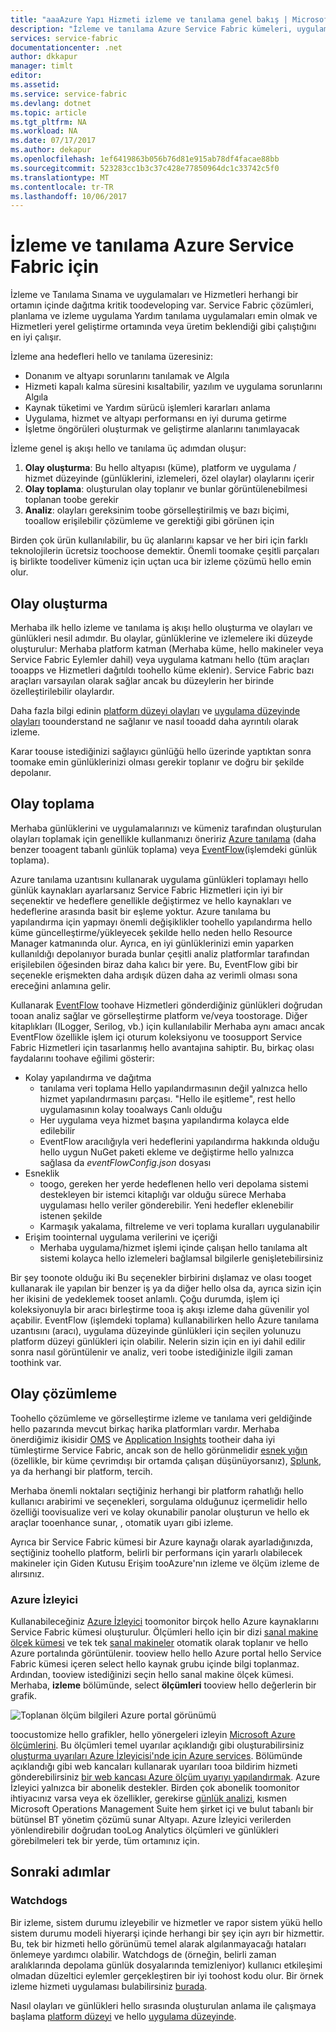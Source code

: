 ```yaml
---
title: "aaaAzure Yapı Hizmeti izleme ve tanılama genel bakış | Microsoft Docs"
description: "İzleme ve tanılama Azure Service Fabric kümeleri, uygulamalar ve hizmetler hakkında bilgi edinin."
services: service-fabric
documentationcenter: .net
author: dkkapur
manager: timlt
editor: 
ms.assetid: 
ms.service: service-fabric
ms.devlang: dotnet
ms.topic: article
ms.tgt_pltfrm: NA
ms.workload: NA
ms.date: 07/17/2017
ms.author: dekapur
ms.openlocfilehash: 1ef6419863b056b76d81e915ab78df4facae88bb
ms.sourcegitcommit: 523283cc1b3c37c428e77850964dc1c33742c5f0
ms.translationtype: MT
ms.contentlocale: tr-TR
ms.lasthandoff: 10/06/2017
---
```

# <a name="monitoring-and-diagnostics-for-azure-service-fabric"></a>İzleme ve tanılama Azure Service Fabric için

İzleme ve Tanılama Sınama ve uygulamaları ve Hizmetleri herhangi bir ortamın içinde dağıtma kritik toodeveloping var. Service Fabric çözümleri, planlama ve izleme uygulama Yardım tanılama uygulamaları emin olmak ve Hizmetleri yerel geliştirme ortamında veya üretim beklendiği gibi çalıştığını en iyi çalışır.

İzleme ana hedefleri hello ve tanılama üzeresiniz:
* Donanım ve altyapı sorunlarını tanılamak ve Algıla
* Hizmeti kapalı kalma süresini kısaltabilir, yazılım ve uygulama sorunlarını Algıla
* Kaynak tüketimi ve Yardım sürücü işlemleri kararları anlama
* Uygulama, hizmet ve altyapı performansı en iyi duruma getirme
* İşletme öngörüleri oluşturmak ve geliştirme alanlarını tanımlayacak


İzleme genel iş akışı hello ve tanılama üç adımdan oluşur:

1. **Olay oluşturma**: Bu hello altyapısı (küme), platform ve uygulama / hizmet düzeyinde (günlüklerini, izlemeleri, özel olaylar) olaylarını içerir
2. **Olay toplama**: oluşturulan olay toplanır ve bunlar görüntülenebilmesi toplanan toobe gerekir
3. **Analiz**: olayları gereksinim toobe görselleştirilmiş ve bazı biçimi, tooallow erişilebilir çözümleme ve gerektiği gibi görünen için

Birden çok ürün kullanılabilir, bu üç alanlarını kapsar ve her biri için farklı teknolojilerin ücretsiz toochoose demektir. Önemli toomake çeşitli parçaları iş birlikte toodeliver kümeniz için uçtan uca bir izleme çözümü hello emin olur.

## <a name="event-generation"></a>Olay oluşturma

Merhaba ilk hello izleme ve tanılama iş akışı hello oluşturma ve olayları ve günlükleri nesil adımdır. Bu olaylar, günlüklerine ve izlemelere iki düzeyde oluşturulur: Merhaba platform katman (Merhaba küme, hello makineler veya Service Fabric Eylemler dahil) veya uygulama katmanı hello (tüm araçları tooapps ve Hizmetleri dağıtıldı toohello küme eklenir). Service Fabric bazı araçları varsayılan olarak sağlar ancak bu düzeylerin her birinde özelleştirilebilir olaylardır.

Daha fazla bilgi edinin [platform düzeyi olayları](service-fabric-diagnostics-event-generation-infra.md) ve [uygulama düzeyinde olayları](service-fabric-diagnostics-event-generation-app.md) toounderstand ne sağlanır ve nasıl tooadd daha ayrıntılı olarak izleme.

Karar toouse istediğinizi sağlayıcı günlüğü hello üzerinde yaptıktan sonra toomake emin günlüklerinizi olması gerekir toplanır ve doğru bir şekilde depolanır.

## <a name="event-aggregation"></a>Olay toplama

Merhaba günlüklerini ve uygulamalarınızı ve kümeniz tarafından oluşturulan olayları toplamak için genellikle kullanmanızı öneririz [Azure tanılama](service-fabric-diagnostics-event-aggregation-wad.md) (daha benzer tooagent tabanlı günlük toplama) veya [EventFlow](service-fabric-diagnostics-event-aggregation-eventflow.md)(işlemdeki günlük toplama).

Azure tanılama uzantısını kullanarak uygulama günlükleri toplamayı hello günlük kaynakları ayarlarsanız Service Fabric Hizmetleri için iyi bir seçenektir ve hedeflere genellikle değiştirmez ve hello kaynakları ve hedeflerine arasında basit bir eşleme yoktur. Azure tanılama bu yapılandırma için yapmayı önemli değişiklikler toohello yapılandırma hello küme güncelleştirme/yükleyecek şekilde hello neden hello Resource Manager katmanında olur. Ayrıca, en iyi günlüklerinizi emin yaparken kullanıldığı depolanıyor burada bunlar çeşitli analiz platformlar tarafından erişilebilen öğesinden biraz daha kalıcı bir yere. Bu, EventFlow gibi bir seçenekle erişmekten daha ardışık düzen daha az verimli olması sona ereceğini anlamına gelir.

Kullanarak [EventFlow](https://github.com/Azure/diagnostics-eventflow) toohave Hizmetleri gönderdiğiniz günlükleri doğrudan tooan analiz sağlar ve görselleştirme platform ve/veya toostorage. Diğer kitaplıkları (ILogger, Serilog, vb.) için kullanılabilir Merhaba aynı amacı ancak EventFlow özellikle işlem içi oturum koleksiyonu ve toosupport Service Fabric Hizmetleri için tasarlanmış hello avantajına sahiptir. Bu, birkaç olası faydalarını toohave eğilimi gösterir:

* Kolay yapılandırma ve dağıtma
    * tanılama veri toplama Hello yapılandırmasının değil yalnızca hello hizmet yapılandırmasını parçası. "Hello ile eşitleme", rest hello uygulamasının kolay tooalways Canlı olduğu
    * Her uygulama veya hizmet başına yapılandırma kolayca elde edilebilir
    * EventFlow aracılığıyla veri hedeflerini yapılandırma hakkında olduğu hello uygun NuGet paketi ekleme ve değiştirme hello yalnızca sağlasa da *eventFlowConfig.json* dosyası
* Esneklik
    * toogo, gereken her yerde hedeflenen hello veri depolama sistemi destekleyen bir istemci kitaplığı var olduğu sürece Merhaba uygulaması hello veriler gönderebilir. Yeni hedefler eklenebilir istenen şekilde
    * Karmaşık yakalama, filtreleme ve veri toplama kuralları uygulanabilir
* Erişim toointernal uygulama verilerini ve içeriği
    * Merhaba uygulama/hizmet işlemi içinde çalışan hello tanılama alt sistemi kolayca hello izlemeleri bağlamsal bilgilerle genişletebilirsiniz

Bir şey toonote olduğu iki Bu seçenekler birbirini dışlamaz ve olası tooget kullanarak ile yapılan bir benzer iş ya da diğer hello olsa da, ayrıca sizin için her ikisini de yedeklemek tooset anlamlı. Çoğu durumda, işlem içi koleksiyonuyla bir aracı birleştirme tooa iş akışı izleme daha güvenilir yol açabilir. EventFlow (işlemdeki toplama) kullanabilirken hello Azure tanılama uzantısını (aracı), uygulama düzeyinde günlükleri için seçilen yolunuzu platform düzeyi günlükleri için olabilir. Nelerin sizin için en iyi dahil edilir sonra nasıl görüntülenir ve analiz, veri toobe istediğinizle ilgili zaman toothink var.

## <a name="event-analysis"></a>Olay çözümleme

Toohello çözümleme ve görselleştirme izleme ve tanılama veri geldiğinde hello pazarında mevcut birkaç harika platformları vardır. Merhaba önerdiğimiz ikisidir [OMS](service-fabric-diagnostics-event-analysis-oms.md) ve [Application Insights](service-fabric-diagnostics-event-analysis-appinsights.md) tootheir daha iyi tümleştirme Service Fabric, ancak son de hello görünmelidir [esnek yığın](https://www.elastic.co/products) (özellikle, bir küme çevrimdışı bir ortamda çalışan düşünüyorsanız), [Splunk](https://www.splunk.com/), ya da herhangi bir platform, tercih.

Merhaba önemli noktaları seçtiğiniz herhangi bir platform rahatlığı hello kullanıcı arabirimi ve seçenekleri, sorgulama olduğunuz içermelidir hello özelliği toovisualize veri ve kolay okunabilir panolar oluşturun ve hello ek araçlar tooenhance sunar, , otomatik uyarı gibi izleme.

Ayrıca bir Service Fabric kümesi bir Azure kaynağı olarak ayarladığınızda, seçtiğiniz toohello platform, belirli bir performans için yararlı olabilecek makineler için Giden Kutusu Erişim tooAzure'nın izleme ve ölçüm izleme de alırsınız.

### <a name="azure-monitor"></a>Azure İzleyici

Kullanabileceğiniz [Azure İzleyici](../monitoring-and-diagnostics/monitoring-overview.md) toomonitor birçok hello Azure kaynaklarını Service Fabric kümesi oluşturulur. Ölçümleri hello için bir dizi [sanal makine ölçek kümesi](../monitoring-and-diagnostics/monitoring-supported-metrics.md#microsoftcomputevirtualmachinescalesets) ve tek tek [sanal makineler](../monitoring-and-diagnostics/monitoring-supported-metrics.md#microsoftcomputevirtualmachinescalesetsvirtualmachines) otomatik olarak toplanır ve hello Azure portalında görüntülenir. tooview hello hello Azure portal hello Service Fabric kümesi içeren select hello kaynak grubu içinde bilgi toplanmaz. Ardından, tooview istediğinizi seçin hello sanal makine ölçek kümesi. Merhaba, **izleme** bölümünde, select **ölçümleri** tooview hello değerlerin bir grafik.

![Toplanan ölçüm bilgileri Azure portal görünümü](media/service-fabric-diagnostics-overview/azure-monitoring-metrics.png)

toocustomize hello grafikler, hello yönergeleri izleyin [Microsoft Azure ölçümlerini](../monitoring-and-diagnostics/insights-how-to-customize-monitoring.md). Bu ölçümleri temel uyarılar açıklandığı gibi oluşturabilirsiniz [oluşturma uyarıları Azure İzleyicisi'nde için Azure services](../monitoring-and-diagnostics/insights-alerts-portal.md). Bölümünde açıklandığı gibi web kancaları kullanarak uyarıları tooa bildirim hizmeti gönderebilirsiniz [bir web kancası Azure ölçüm uyarıyı yapılandırmak](../monitoring-and-diagnostics/insights-webhooks-alerts.md). Azure İzleyici yalnızca bir abonelik destekler. Birden çok abonelik toomonitor ihtiyacınız varsa veya ek özellikler, gerekirse [günlük analizi](https://azure.microsoft.com/documentation/services/log-analytics/), kısmen Microsoft Operations Management Suite hem şirket içi ve bulut tabanlı bir bütünsel BT yönetim çözümü sunar Altyapı. Azure İzleyici verilerden yönlendirebilir doğrudan tooLog Analytics ölçümleri ve günlükleri görebilmeleri tek bir yerde, tüm ortamınız için.

## <a name="next-steps"></a>Sonraki adımlar

### <a name="watchdogs"></a>Watchdogs

Bir izleme, sistem durumu izleyebilir ve hizmetler ve rapor sistem yükü hello sistem durumu modeli hiyerarşi içinde herhangi bir şey için ayrı bir hizmettir. Bu, tek bir hizmeti hello görünümü temel alarak algılanmayacağı hataları önlemeye yardımcı olabilir. Watchdogs de (örneğin, belirli zaman aralıklarında depolama günlük dosyalarında temizleniyor) kullanıcı etkileşimi olmadan düzeltici eylemler gerçekleştiren bir iyi toohost kodu olur. Bir örnek izleme hizmeti uygulaması bulabilirsiniz [burada](https://github.com/Azure-Samples/service-fabric-watchdog-service).

Nasıl olayları ve günlükleri hello sırasında oluşturulan anlama ile çalışmaya başlama [platform düzeyi](service-fabric-diagnostics-event-generation-infra.md) ve hello [uygulama düzeyinde](service-fabric-diagnostics-event-generation-app.md).
